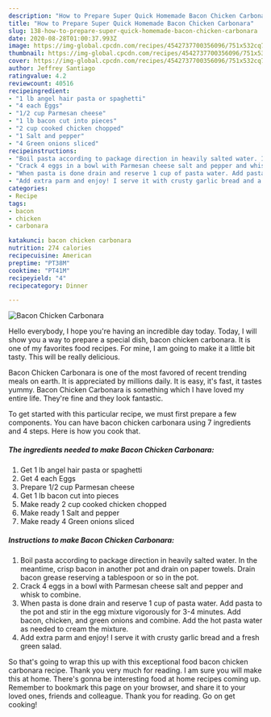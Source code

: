 ```yaml
---
description: "How to Prepare Super Quick Homemade Bacon Chicken Carbonara"
title: "How to Prepare Super Quick Homemade Bacon Chicken Carbonara"
slug: 138-how-to-prepare-super-quick-homemade-bacon-chicken-carbonara
date: 2020-08-28T01:00:37.993Z
image: https://img-global.cpcdn.com/recipes/4542737700356096/751x532cq70/bacon-chicken-carbonara-recipe-main-photo.jpg
thumbnail: https://img-global.cpcdn.com/recipes/4542737700356096/751x532cq70/bacon-chicken-carbonara-recipe-main-photo.jpg
cover: https://img-global.cpcdn.com/recipes/4542737700356096/751x532cq70/bacon-chicken-carbonara-recipe-main-photo.jpg
author: Jeffrey Santiago
ratingvalue: 4.2
reviewcount: 40516
recipeingredient:
- "1 lb angel hair pasta or spaghetti"
- "4 each Eggs"
- "1/2 cup Parmesan cheese"
- "1 lb bacon cut into pieces"
- "2 cup cooked chicken chopped"
- "1 Salt and pepper"
- "4 Green onions sliced"
recipeinstructions:
- "Boil pasta according to package direction in heavily salted water. In the meantime, crisp bacon in another pot and drain on paper towels. Drain bacon grease reserving a tablespoon or so in the pot."
- "Crack 4 eggs in a bowl with Parmesan cheese salt and pepper and whisk to combine."
- "When pasta is done drain and reserve 1 cup of pasta water. Add pasta to the pot and stir in the egg mixture vigorously for 3-4 minutes. Add bacon, chicken, and green onions and combine. Add the hot pasta water as needed to cream the mixture."
- "Add extra parm and enjoy! I serve it with crusty garlic bread and a fresh green salad."
categories:
- Recipe
tags:
- bacon
- chicken
- carbonara

katakunci: bacon chicken carbonara 
nutrition: 274 calories
recipecuisine: American
preptime: "PT38M"
cooktime: "PT41M"
recipeyield: "4"
recipecategory: Dinner

---
```



![Bacon Chicken Carbonara](https://img-global.cpcdn.com/recipes/4542737700356096/751x532cq70/bacon-chicken-carbonara-recipe-main-photo.jpg)

Hello everybody, I hope you're having an incredible day today. Today, I will show you a way to prepare a special dish, bacon chicken carbonara. It is one of my favorites food recipes. For mine, I am going to make it a little bit tasty. This will be really delicious.

Bacon Chicken Carbonara is one of the most favored of recent trending meals on earth. It is appreciated by millions daily. It is easy, it's fast, it tastes yummy. Bacon Chicken Carbonara is something which I have loved my entire life. They're fine and they look fantastic.




To get started with this particular recipe, we must first prepare a few components. You can have bacon chicken carbonara using 7 ingredients and 4 steps. Here is how you cook that.

<!--inarticleads1-->

##### The ingredients needed to make Bacon Chicken Carbonara:

1. Get 1 lb angel hair pasta or spaghetti
1. Get 4 each Eggs
1. Prepare 1/2 cup Parmesan cheese
1. Get 1 lb bacon cut into pieces
1. Make ready 2 cup cooked chicken chopped
1. Make ready 1 Salt and pepper
1. Make ready 4 Green onions sliced




<!--inarticleads2-->

##### Instructions to make Bacon Chicken Carbonara:

1. Boil pasta according to package direction in heavily salted water. In the meantime, crisp bacon in another pot and drain on paper towels. Drain bacon grease reserving a tablespoon or so in the pot.
1. Crack 4 eggs in a bowl with Parmesan cheese salt and pepper and whisk to combine.
1. When pasta is done drain and reserve 1 cup of pasta water. Add pasta to the pot and stir in the egg mixture vigorously for 3-4 minutes. Add bacon, chicken, and green onions and combine. Add the hot pasta water as needed to cream the mixture.
1. Add extra parm and enjoy! I serve it with crusty garlic bread and a fresh green salad.




So that's going to wrap this up with this exceptional food bacon chicken carbonara recipe. Thank you very much for reading. I am sure you will make this at home. There's gonna be interesting food at home recipes coming up. Remember to bookmark this page on your browser, and share it to your loved ones, friends and colleague. Thank you for reading. Go on get cooking!
